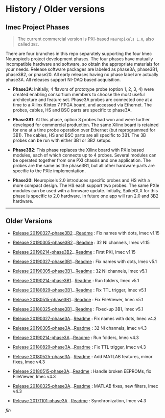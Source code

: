 # History / Older versions

## Imec Project Phases

>The current commercial version is PXI-based `Neuropixels 1.0`, also called `3B2`.

There are four branches in this repo separately supporting the four Imec
Neuropixels project development phases. The four phases have mutually
incompatible hardware and software, so obtain the appropriate materials
for your needs. Release software packages are labeled as phase3A, phase3B1,
phase3B2, or phase20. All early releases having no phase label are actually
phase3A. All releases support NI-DAQ based acquisition.

* **Phase3A**: Initially, 4 flavors of prototype probe (option 1, 2, 3, 4)
were created enabling consortium members to choose the most useful
architecture and feature set. Phase3A probes are connected one at a time to
a Xilinx Kintex 7 FPGA board, and accessed via Ethernet. The probes, cables,
HS and BSC parts are specific to phase3A.

* **Phase3B1**: At this phase, option 3 probes had won and were further
developed for commercial production. The same Xilinx board is retained for
one at a time probe operation over Ethernet (but reprogrammed for 3B1).
The cables, HS and BSC parts are all specific to 3B1. The 3B probes can be
run with either 3B1 or 3B2 setups.

* **Phase3B2**: This phase replaces the Xilinx board with PXIe based
modules, each of which connects up to 4 probes. Several modules can
be operated together from one PXI chassis and one application.
The probes are the same as the phase3B1, but all other hardware parts
are specific to the PXIe implementation.

* **Phase20**: Neuropixels 2.0 introduces specific probes and HS with a
more compact design. The HS each support two probes. The same PXIe modules
can be used with a firmware update. Initially, SpikeGLX for this phase is
specific to 2.0 hardware. In future one app will run 2.0 and 3B2 hardware.

------

## Older Versions

* [Release 20190327-phase3B2](../App/Release_v20190327-phase3B2.zip)...[Readme](../ReadMe/Readme_v20190327-phase3B2.txt) : Fix names with dots, Imec v1.15
* [Release 20190305-phase3B2](../App/Release_v20190305-phase3B2.zip)...[Readme](../ReadMe/Readme_v20190305-phase3B2.txt) : 32 NI channels, Imec v1.15
* [Release 20190214-phase3B2](../App/Release_v20190214-phase3B2.zip)...[Readme](../ReadMe/Readme_v20190214-phase3B2.txt) : First PXI, Imec v1.15

* [Release 20190327-phase3B1](../App/Release_v20190327-phase3B1.zip)...[Readme](../ReadMe/Readme_v20190327-phase3B1.txt) : Fix names with dots, Imec v5.1
* [Release 20190305-phase3B1](../App/Release_v20190305-phase3B1.zip)...[Readme](../ReadMe/Readme_v20190305-phase3B1.txt) : 32 NI channels, Imec v5.1
* [Release 20190214-phase3B1](../App/Release_v20190214-phase3B1.zip)...[Readme](../ReadMe/Readme_v20190214-phase3B1.txt) : Run folders, Imec v5.1
* [Release 20180829-phase3B1](../App/Release_v20180829-phase3B1.zip)...[Readme](../ReadMe/Readme_v20180829-phase3B1.txt) : Fix TTL trigger, Imec v5.1
* [Release 20180515-phase3B1](../App/Release_v20180515-phase3B1.zip)...[Readme](../ReadMe/Readme_v20180515-phase3B1.txt) : Fix FileViewer, Imec v5.1
* [Release 20180325-phase3B1](../App/Release_v20180325-phase3B1.zip)...[Readme](../ReadMe/Readme_v20180325-phase3B1.txt) : Fixed-up 3B1, Imec v5.1

* [Release 20190327-phase3A](../App/Release_v20190327-phase3A.zip)...[Readme](../ReadMe/Readme_v20190327-phase3A.txt) : Fix names with dots, Imec v4.3
* [Release 20190305-phase3A](../App/Release_v20190305-phase3A.zip)...[Readme](../ReadMe/Readme_v20190305-phase3A.txt) : 32 NI channels, Imec v4.3
* [Release 20190214-phase3A](../App/Release_v20190214-phase3A.zip)...[Readme](../ReadMe/Readme_v20190214-phase3A.txt) : Run folders, Imec v4.3
* [Release 20180829-phase3A](../App/Release_v20180829-phase3A.zip)...[Readme](../ReadMe/Readme_v20180829-phase3A.txt) : Fix TTL trigger, Imec v4.3
* [Release 20180525-phase3A](../App/Release_v20180525-phase3A.zip)...[Readme](../ReadMe/Readme_v20180525-phase3A.txt) : Add MATLAB features, minor fixes, Imec v4.3
* [Release 20180515-phase3A](../App/Release_v20180515-phase3A.zip)...[Readme](../ReadMe/Readme_v20180515-phase3A.txt) : Handle broken EEPROMs, fix FileViewer, Imec v4.3
* [Release 20180325-phase3A](../App/Release_v20180325-phase3A.zip)...[Readme](../ReadMe/Readme_v20180325-phase3A.txt) : MATLAB fixes, new filters, Imec v4.3
* [Release 20171101-phase3A](../App/Release_v20171101-phase3A.zip)...[Readme](../ReadMe/Readme_v20171101-phase3A.txt) : Synchronization, Imec v4.3


_fin_

